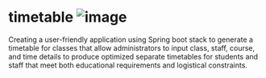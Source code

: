 # timetable                                                                                            ![image](https://github.com/THARANYAA-S/timetable/assets/142074182/39c5ffa5-7872-4b9c-ae24-c15ff76ff14e)


Creating a user-friendly application using Spring boot stack to generate a timetable for classes that allow administrators to input class, staff, course, and time details to produce optimized separate timetables for students and staff that meet both educational requirements and logistical constraints.
